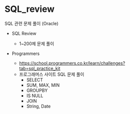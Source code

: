 # SQL_review
SQL 관련 문제 풀이 (Oracle)

* SQL Review 
  * 1~200제 문제 풀이

* Programmers
  * https://school.programmers.co.kr/learn/challenges?tab=sql_practice_kit
  * 프로그래머스 사이트 SQL 문제 풀이
    * SELECT
    * SUM, MAX, MIN 
    * GROUPBY
    * IS NULL
    * JOIN
    * String, Date
